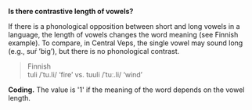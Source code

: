 **Is there contrastive length of vowels?**

If there is a phonological opposition between short and long vowels in a language, the length of vowels changes the word meaning (see Finnish example). To compare, in Central Veps, the single vowel may sound long (e.g., suŕ ’big’), but there is no phonological contrast.

>Finnish<br/>
>tuli /ˈtu.li/ ‘fire’ vs. tuuli /ˈtuː.li/ ‘wind’

**Coding.** The value is '1' if the meaning of the word depends on the vowel length.
